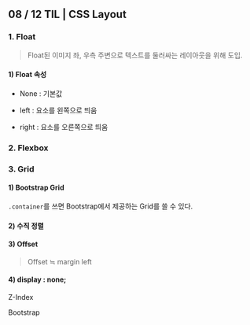 ## 08 / 12 TIL | CSS Layout

### 1. Float

> Float된 이미지 좌, 우측 주변으로 텍스트를 둘러싸는 레이아웃을 위해 도입.

#### 1) Float 속성

- None : 기본값

- left : 요소를 왼쪽으로 띄움
- right : 요소를 오른쪽으로 띄움



### 2. Flexbox

### 3. Grid

#### 1) Bootstrap Grid

`.container`를 쓰면 Bootstrap에서 제공하는 Grid를 쓸 수 있다.



#### 2) 수직 정렬



#### 3) Offset

> Offset ≒ margin left





#### 4) display : none;













Z-Index



Bootstrap







